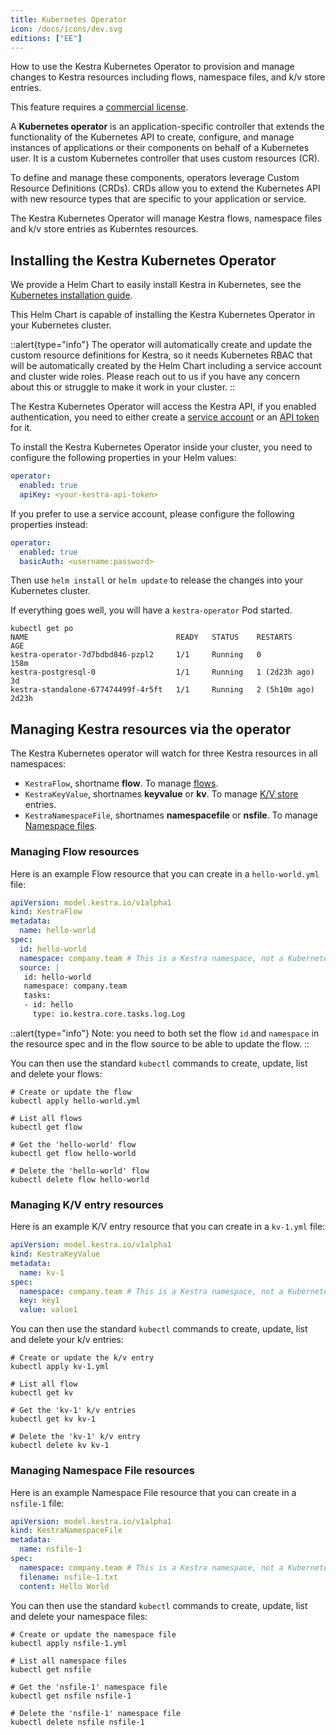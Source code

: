 ```yaml
---
title: Kubernetes Operator
icon: /docs/icons/dev.svg
editions: ["EE"]
---
```


How to use the Kestra Kubernetes Operator to provision and manage changes to Kestra resources including flows, namespace files, and k/v store entries.

This feature requires a [commercial license](/pricing).

A **Kubernetes operator** is an application-specific controller that extends the functionality of the Kubernetes API to create, configure, and manage instances of applications or their components on behalf of a Kubernetes user. It is a custom Kubernetes controller that uses custom resources (CR).

To define and manage these components, operators leverage Custom Resource Definitions (CRDs). CRDs allow you to extend the Kubernetes API with new resource types that are specific to your application or service.

The Kestra Kubernetes Operator will manage Kestra flows, namespace files and k/v store entries as Kuberntes resources.

## Installing the Kestra Kubernetes Operator

We provide a Helm Chart to easily install Kestra in Kubernetes, see the [Kubernetes installation guide](../../02.installation/03.kubernetes.md).

This Helm Chart is capable of installing the Kestra Kubernetes Operator in your Kubernetes cluster.

::alert{type="info"}
The operator will automatically create and update the custom resource definitions for Kestra, so it needs Kubernetes RBAC that will be automatically created by the Helm Chart including a service account and cluster wide roles.
Please reach out to us if you have any concern about this or struggle to make it work in your cluster.
::

The Kestra Kubernetes Operator will access the Kestra API, if you enabled authentication, you need to either create a [service account](../../06.enterprise/service-accounts.md) or an [API token](../../06.enterprise/api-tokens.md) for it.

To install the Kestra Kubernetes Operator inside your cluster, you need to configure the following properties in your Helm values:

```yaml
operator:
  enabled: true
  apiKey: <your-kestra-api-token>
```

If you prefer to use a service account, please configure the following properties instead:

```yaml
operator:
  enabled: true
  basicAuth: <username:password>
```

Then use `helm install` or `helm update` to release the changes into your Kubernetes cluster.

If everything goes well, you will have a `kestra-operator` Pod started.

```text
kubectl get po
NAME                                 READY   STATUS    RESTARTS        AGE
kestra-operator-7d7bdbd846-pzpl2     1/1     Running   0               158m
kestra-postgresql-0                  1/1     Running   1 (2d23h ago)   3d
kestra-standalone-677474499f-4r5ft   1/1     Running   2 (5h10m ago)   2d23h
```

## Managing Kestra resources via the operator

The Kestra Kubernetes operator will watch for three Kestra resources in all namespaces:

- `KestraFlow`, shortname **flow**. To manage [flows](../../04.workflow-components/01.flow.md).
- `KestraKeyValue`, shortnames **keyvalue** or **kv**. To manage [K/V store](../../05.concepts/05.kv-store.md) entries.
- `KestraNamespaceFile`, shortnames **namespacefile** or **nsfile**. To manage [Namespace files](../../05.concepts/02.namespace-files.md).

### Managing Flow resources

Here is an example Flow resource that you can create in a `hello-world.yml` file:

```yaml
apiVersion: model.kestra.io/v1alpha1
kind: KestraFlow
metadata:
  name: hello-world
spec:
  id: hello-world
  namespace: company.team # This is a Kestra namespace, not a Kubernetes namespace
  source: |
   id: hello-world
   namespace: company.team
   tasks:
   - id: hello
     type: io.kestra.core.tasks.log.Log
```

::alert{type="info"}
Note: you need to both set the flow `id` and `namespace` in the resource spec and in the flow source to be able to update the flow.
::

You can then use the standard `kubectl` commands to create, update, list and delete your flows:

```shell
# Create or update the flow
kubectl apply hello-world.yml

# List all flows
kubectl get flow

# Get the 'hello-world' flow
kubectl get flow hello-world

# Delete the 'hello-world' flow
kubectl delete flow hello-world
```

### Managing K/V entry resources

Here is an example K/V entry resource that you can create in a `kv-1.yml` file:

```yaml
apiVersion: model.kestra.io/v1alpha1
kind: KestraKeyValue
metadata:
  name: kv-1
spec:
  namespace: company.team # This is a Kestra namespace, not a Kubernetes namespace
  key: key1
  value: value1
```

You can then use the standard `kubectl` commands to create, update, list and delete your k/v entries:

```shell
# Create or update the k/v entry
kubectl apply kv-1.yml

# List all flow
kubectl get kv

# Get the 'kv-1' k/v entries
kubectl get kv kv-1

# Delete the 'kv-1' k/v entry
kubectl delete kv kv-1
```

### Managing Namespace File resources

Here is an example Namespace File resource that you can create in a `nsfile-1` file:

```yaml
apiVersion: model.kestra.io/v1alpha1
kind: KestraNamespaceFile
metadata:
  name: nsfile-1
spec:
  namespace: company.team # This is a Kestra namespace, not a Kubernetes namespace
  filename: nsfile-1.txt
  content: Hello World
```


You can then use the standard `kubectl` commands to create, update, list and delete your namespace files:

```shell
# Create or update the namespace file
kubectl apply nsfile-1.yml

# List all namespace files
kubectl get nsfile

# Get the 'nsfile-1' namespace file
kubectl get nsfile nsfile-1

# Delete the 'nsfile-1' namespace file
kubectl delete nsfile nsfile-1
```
